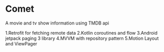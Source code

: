 # Comet

A movie and tv show information using TMDB api

  1.Retrofit for fetching remote data
  2.Kotlin coroutines and flow
  3.Android jetpack paging 3 library
  4.MVVM with repository pattern
  5.Motion Layout and ViewPager
  
